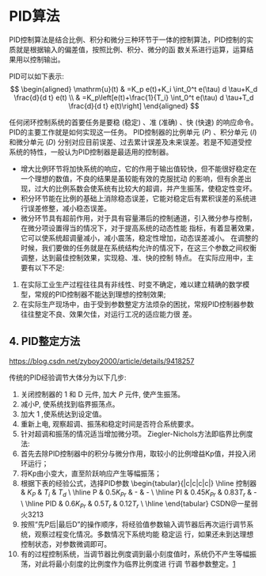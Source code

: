 

<!--
 * @version:
 * @Author:  StevenJokess（蔡舒起） https://github.com/StevenJokess
 * @Date: 2023-09-07 23:22:02
 * @LastEditors:  StevenJokess（蔡舒起） https://github.com/StevenJokess
 * @LastEditTime: 2023-10-03 00:48:57
 * @Description:
 * @Help me: make friends by a867907127@gmail.com and help me get some “foreign” things or service I need in life; 如有帮助，请资助，失业3年了。![支付宝收款码](https://github.com/StevenJokess/d2rl/blob/master/img/%E6%94%B6.jpg)
 * @TODO::
 * @Reference:
-->
# PID算法

PID控制算法是结合比例、积分和微分三种环节于一体的控制算法，PID控制的实质就是根据输入的偏差值，按照比例、积分、微分的函 数关系进行运算，运算结果用以控制输出。

PID可以如下表示:
$$
\begin{aligned}
\mathrm{u}(t) & =K_p e(t)+K_i \int_0^t e(\tau) d \tau+K_d \frac{d}{d t} e(t) \\
& =K_p\left[e(t)+\frac{1}{T_i} \int_0^t e(\tau) d \tau+T_d \frac{d}{d t} e(t)\right]
\end{aligned}
$$

任何闭环控制系统的首要任务是要稳 (稳定) 、准 (准确) 、快 (快速) 的响应命令。PID的主要工作就是如何实现这一任务。
PID控制器的比例单元 $(P)$ 、积分单元 $(I)$ 和微分单元 $(D)$ 分别对应目前误差、过去累计误差及未来误差。若是不知道受控系统的特性，一般认为PID控制器是最适用的控制器。

- 增大比例环节将加快系统的响应，它的作用于输出值较快，但不能很好稳定在一个理想的数值，不良的结果是虽较能有效的克服扰动 的影响，但有余差出现，过大的比例系数会使系统有比较大的超调，并产生振荡，使稳定性变坏。
- 积分环节能在比例的基础上消除稳态误差，它能对稳定后有累积误差的系统进行误差修整，减小稳态误差。
- 微分环节具有超前作用，对于具有容量滞后的控制通道，引入微分参与控制，在微分项设置得当的情况下，对于提高系统的动态性能 指标，有着显著效果，它可以使系统超调量减小，减小震荡，稳定性增加，动态误差减小。
在调整的时候，我们要做的任务就是在系统结构允许的情况下，在这三个参数之间权衡调整，达到最佳控制效果，实现稳、准、快的控制 特点。
在实际应用中，主要有以下不足:
1. 在实际工业生产过程往往具有非线性、时变不确定，难以建立精确的数学模型，常规的PID控制器不能达到理想的控制效果;
2. 在实际生产现场中，由于受到参数整定方法烦杂的困扰，常规PID控制器参数往往整定不良、效果欠佳，对运行工况的适应能力很 差。




## 4. PID整定方法
https://blog.csdn.net/zyboy2000/article/details/9418257

传统的PID经验调节大体分为以下几步:
1. 关闭控制器的 1 和 $\mathrm{D}$ 元件, 加大 $P$ 元件, 使产生振荡。
2. 减小P, 使系统找到临界振荡点。
3. 加大 1 ,使系统达到设定值。
4. 重新上电, 观察超调、振荡和稳定时间是否符合系统要求。
5. 针对超调和振荡的情况适当增加微分项。
Ziegler-Nichols方法即临界比例度法:
1. 首先去除PID控制器中的积分与微分作用，取较小的比例增益Kp值，并投入闭环运行；
2. 将Kp由小变大，直至阶跃响应产生等幅振荡；
3. 根据下表的经验公式，选择PID参数
\begin{tabular}{|c|c|c|c|}
\hline 控制器 & $K_P$ & $T_i$ & $T_d$ \\
\hline $\mathrm{P}$ & $0.5 K_{P r}$ & - & - \\
\hline $\mathrm{PI}$ & $0.45 K_{P r}$ & $0.83 T_r$ & - \\
\hline $\mathrm{PID}$ & $0.6 K_{P r}$ & $0.5 T_r$ & $0.12 T_r$ \\
\hline
\end{tabular}
CSDN@一星弱火3213
4. 按照“先P后|最后D”的操作顺序，将经验值参数输入调节器后再次运行调节系统，观察过程变化情况。多数情况下系统均能 稳定运 行，如果还未到达理想控制状态，对参数微调即可。
5. 有的过程控制系统，当调节器比例度调到最小刻度值时，系统仍不产生等幅振荡，对此将最小刻度的比例度作为临界比例度进 行调 节器参数整定。[1]

[1]: https://blog.csdn.net/qq_40145095/article/details/126337423

